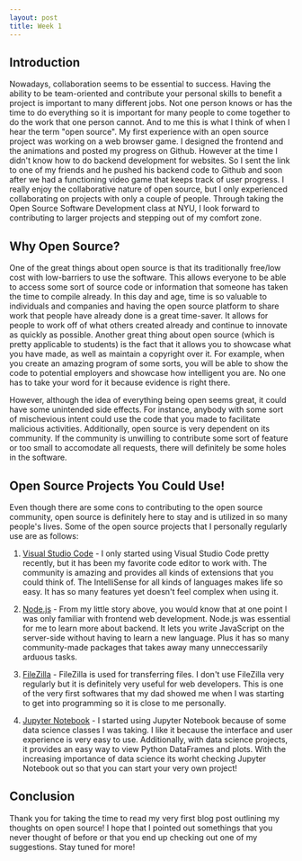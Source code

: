 ```yaml
---
layout: post
title: Week 1
---
```


## Introduction

Nowadays, collaboration seems to be essential to success. Having the ability to be team-oriented and contribute your personal skills to benefit a project is important to many different jobs. Not one person knows or has the time to do everything so it is important for many people to come together to do the work that one person cannot. And to me this is what I think of when I hear the term "open source". My first experience with an open source project was working on a web browser game. I designed the frontend and the animations and posted my progress on Github. However at the time I didn't know how to do backend development for websites. So I sent the link to one of my friends and he pushed his backend code to Github and soon after we had a functioning video game that keeps track of user progress. I really enjoy the collaborative nature of open source, but I only experienced collaborating on projects with only a couple of people. Through taking the Open Source Software Development class at NYU, I look forward to contributing to larger projects and stepping out of my comfort zone.

## Why Open Source?

One of the great things about open source is that its traditionally free/low cost with low-barriers to use the software. This allows everyone to be able to access some sort of source code or information that someone has taken the time to compile already. In this day and age, time is so valuable to individuals and companies and having the open source platform to share work that people have already done is a great time-saver. It allows for people to work off of what others created already and continue to innovate as quickly as possible. Another great thing about open source (which is pretty applicable to students) is the fact that it allows you to showcase what you have made, as well as maintain a copyright over it. For example, when you create an amazing program of some sorts, you will be able to show the code to potential employers and showcase how intelligent you are. No one has to take your word for it because evidence is right there. 

However, although the idea of everything being open seems great, it could have some unintended side effects. For instance, anybody with some sort of mischevious intent could use the code that you made to facilitate malicious activities. Additionally, open source is very dependent on its community. If the community is unwilling to contribute some sort of feature or too small to accomodate all requests, there will definitely be some holes in the software. 

## Open Source Projects You Could Use!

Even though there are some cons to contributing to the open source community, open source is definitely here to stay and is utilized in so many people's lives. Some of the open source projects that I personally regularly use are as follows: 

1. [Visual Studio Code](https://code.visualstudio.com/) - I only started using Visual Studio Code pretty recently, but it has been my favorite code editor to work with. The community is amazing and provides all kinds of extensions that you could think of. The IntelliSense for all kinds of languages makes life so easy. It has so many features yet doesn't feel complex when using it.

2. [Node.js](https://nodejs.org/en/) - From my little story above, you would know that at one point I was only familiar with frontend web development. Node.js was essential for me to learn more about backend. It lets you write JavaScript on the server-side without having to learn a new language. Plus it has so many community-made packages that takes away many unneccessarily arduous tasks. 

3. [FileZilla](https://filezilla-project.org/) - FileZilla is used for transferring files. I don't use FileZilla very regularly but it is definitely very useful for web developers. This is one of the very first softwares that my dad showed me when I was starting to get into programming so it is close to me personally. 

4. [Jupyter Notebook](https://jupyter.org/) - I started using Jupyter Notebook because of some data science classes I was taking. I like it because the interface and user experience is very easy to use. Additionally, with data science projects, it provides an easy way to view Python DataFrames and plots. With the increasing importance of data science its worht checking Jupyter Notebook out so that you can start your very own project! 

## Conclusion

Thank you for taking the time to read my very first blog post outlining my thoughts on open source! I hope that I pointed out somethings that you never thought of before or that you end up checking out one of my suggestions. Stay tuned for more!
